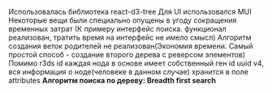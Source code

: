 Использовалась библиотека react-d3-tree
Для UI использовался MUI 
Некоторые вещи были специально опущены в угоду сокращения временных затрат (К примеру интерфейс поиска. функционал реализован, тратить время на интерфейс не имело смысл)
Алгоритм создания веток родителей не реализован(Экономия времени. Самый простой способ - создание второго дерева с реверсом элементов)
Помимо r3ds id каждая нода в основе имеет собственный ген id uuid v4, вся информация о ноде(человеке в данном случае) хранится в поле attributes
**Алгоритм поиска по дереву: Breadth first search**
